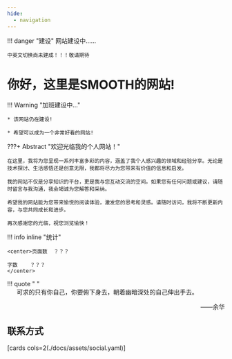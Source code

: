 ```yaml
---
hide:
  - navigation
---
```


!!! danger "建设"
    网站建设中......
    
    中英文切换尚未建成！！！敬请期待


# 你好，这里是SMOOTH的网站!
!!! Warning "加班建设中..."

    * 该网站仍在建设!

    * 希望可以成为一个非常好看的网站!

???+ Abstract "欢迎光临我的个人网站！"
    
    在这里，我将为您呈现一系列丰富多彩的内容，涵盖了我个人感兴趣的领域和经验分享。无论是技术探讨、生活感悟还是创意无限，我都将尽力为您带来有价值的信息和启发。

    我的网站不仅是分享知识的平台，更是我与您互动交流的空间。如果您有任何问题或建议，请随时留言与我沟通，我会竭诚为您解答和采纳。

    希望我的网站能为您带来愉悦的阅读体验，激发您的思考和灵感。请随时访问，我将不断更新内容，与您共同成长和进步。

    再次感谢您的光临，祝您浏览愉快！

!!! info inline "统计"

    <center>页面数  ？？？
    
    字数    ？？？
    </center>
    
!!! quote " "
    <br/>
    &emsp;&nbsp; 可求的只有你自己，你要俯下身去，朝着幽暗深处的自己伸出手去。
    <p align="right">——余华</p>

## 联系方式
[cards cols=2(./docs/assets/social.yaml)]
